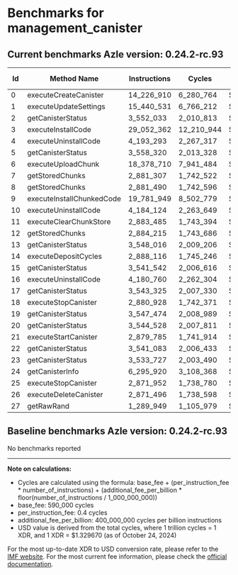 # Benchmarks for management_canister

## Current benchmarks Azle version: 0.24.2-rc.93

| Id  | Method Name               | Instructions | Cycles     | USD           | USD/Million Calls |
| --- | ------------------------- | ------------ | ---------- | ------------- | ----------------- |
| 0   | executeCreateCanister     | 14_226_910   | 6_280_764  | $0.0000083513 | $8.35             |
| 1   | executeUpdateSettings     | 15_440_531   | 6_766_212  | $0.0000089968 | $8.99             |
| 2   | getCanisterStatus         | 3_552_033    | 2_010_813  | $0.0000026737 | $2.67             |
| 3   | executeInstallCode        | 29_052_362   | 12_210_944 | $0.0000162365 | $16.23            |
| 4   | executeUninstallCode      | 4_193_293    | 2_267_317  | $0.0000030148 | $3.01             |
| 5   | getCanisterStatus         | 3_558_320    | 2_013_328  | $0.0000026771 | $2.67             |
| 6   | executeUploadChunk        | 18_378_710   | 7_941_484  | $0.0000105596 | $10.55            |
| 7   | getStoredChunks           | 2_881_307    | 1_742_522  | $0.0000023170 | $2.31             |
| 8   | getStoredChunks           | 2_881_490    | 1_742_596  | $0.0000023171 | $2.31             |
| 9   | executeInstallChunkedCode | 19_781_949   | 8_502_779  | $0.0000113059 | $11.30            |
| 10  | executeUninstallCode      | 4_184_124    | 2_263_649  | $0.0000030099 | $3.00             |
| 11  | executeClearChunkStore    | 2_883_485    | 1_743_394  | $0.0000023181 | $2.31             |
| 12  | getStoredChunks           | 2_884_215    | 1_743_686  | $0.0000023185 | $2.31             |
| 13  | getCanisterStatus         | 3_548_016    | 2_009_206  | $0.0000026716 | $2.67             |
| 14  | executeDepositCycles      | 2_888_116    | 1_745_246  | $0.0000023206 | $2.32             |
| 15  | getCanisterStatus         | 3_541_542    | 2_006_616  | $0.0000026681 | $2.66             |
| 16  | executeUninstallCode      | 4_180_760    | 2_262_304  | $0.0000030081 | $3.00             |
| 17  | getCanisterStatus         | 3_543_325    | 2_007_330  | $0.0000026691 | $2.66             |
| 18  | executeStopCanister       | 2_880_928    | 1_742_371  | $0.0000023168 | $2.31             |
| 19  | getCanisterStatus         | 3_547_474    | 2_008_989  | $0.0000026713 | $2.67             |
| 20  | getCanisterStatus         | 3_544_528    | 2_007_811  | $0.0000026697 | $2.66             |
| 21  | executeStartCanister      | 2_879_785    | 1_741_914  | $0.0000023162 | $2.31             |
| 22  | getCanisterStatus         | 3_541_083    | 2_006_433  | $0.0000026679 | $2.66             |
| 23  | getCanisterStatus         | 3_533_727    | 2_003_490  | $0.0000026640 | $2.66             |
| 24  | getCanisterInfo           | 6_295_920    | 3_108_368  | $0.0000041331 | $4.13             |
| 25  | executeStopCanister       | 2_871_952    | 1_738_780  | $0.0000023120 | $2.31             |
| 26  | executeDeleteCanister     | 2_871_496    | 1_738_598  | $0.0000023118 | $2.31             |
| 27  | getRawRand                | 1_289_949    | 1_105_979  | $0.0000014706 | $1.47             |

## Baseline benchmarks Azle version: 0.24.2-rc.93

No benchmarks reported

---

**Note on calculations:**

-   Cycles are calculated using the formula: base_fee + (per_instruction_fee \* number_of_instructions) + (additional_fee_per_billion \* floor(number_of_instructions / 1_000_000_000))
-   base_fee: 590_000 cycles
-   per_instruction_fee: 0.4 cycles
-   additional_fee_per_billion: 400_000_000 cycles per billion instructions
-   USD value is derived from the total cycles, where 1 trillion cycles = 1 XDR, and 1 XDR = $1.329670 (as of October 24, 2024)

For the most up-to-date XDR to USD conversion rate, please refer to the [IMF website](https://www.imf.org/external/np/fin/data/rms_sdrv.aspx).
For the most current fee information, please check the [official documentation](https://internetcomputer.org/docs/current/developer-docs/gas-cost#execution).
